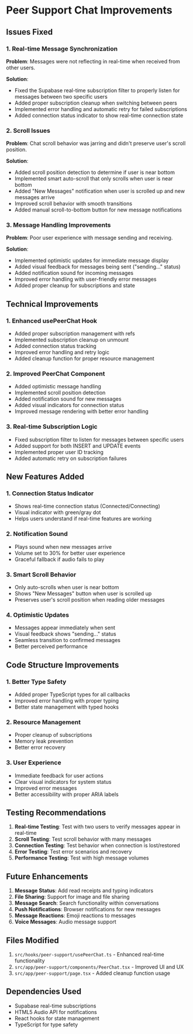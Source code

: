 # Peer Support Chat Improvements

## Issues Fixed

### 1. Real-time Message Synchronization
**Problem**: Messages were not reflecting in real-time when received from other users.

**Solution**: 
- Fixed the Supabase real-time subscription filter to properly listen for messages between two specific users
- Added proper subscription cleanup when switching between peers
- Implemented error handling and automatic retry for failed subscriptions
- Added connection status indicator to show real-time connection state

### 2. Scroll Issues
**Problem**: Chat scroll behavior was jarring and didn't preserve user's scroll position.

**Solution**:
- Added scroll position detection to determine if user is near bottom
- Implemented smart auto-scroll that only scrolls when user is near bottom
- Added "New Messages" notification when user is scrolled up and new messages arrive
- Improved scroll behavior with smooth transitions
- Added manual scroll-to-bottom button for new message notifications

### 3. Message Handling Improvements
**Problem**: Poor user experience with message sending and receiving.

**Solution**:
- Implemented optimistic updates for immediate message display
- Added visual feedback for messages being sent ("sending..." status)
- Added notification sound for incoming messages
- Improved error handling with user-friendly error messages
- Added proper cleanup for subscriptions and state

## Technical Improvements

### 1. Enhanced usePeerChat Hook
- Added proper subscription management with refs
- Implemented subscription cleanup on unmount
- Added connection status tracking
- Improved error handling and retry logic
- Added cleanup function for proper resource management

### 2. Improved PeerChat Component
- Added optimistic message handling
- Implemented scroll position detection
- Added notification sound for new messages
- Added visual indicators for connection status
- Improved message rendering with better error handling

### 3. Real-time Subscription Logic
- Fixed subscription filter to listen for messages between specific users
- Added support for both INSERT and UPDATE events
- Implemented proper user ID tracking
- Added automatic retry on subscription failures

## New Features Added

### 1. Connection Status Indicator
- Shows real-time connection status (Connected/Connecting)
- Visual indicator with green/gray dot
- Helps users understand if real-time features are working

### 2. Notification Sound
- Plays sound when new messages arrive
- Volume set to 30% for better user experience
- Graceful fallback if audio fails to play

### 3. Smart Scroll Behavior
- Only auto-scrolls when user is near bottom
- Shows "New Messages" button when user is scrolled up
- Preserves user's scroll position when reading older messages

### 4. Optimistic Updates
- Messages appear immediately when sent
- Visual feedback shows "sending..." status
- Seamless transition to confirmed messages
- Better perceived performance

## Code Structure Improvements

### 1. Better Type Safety
- Added proper TypeScript types for all callbacks
- Improved error handling with proper typing
- Better state management with typed hooks

### 2. Resource Management
- Proper cleanup of subscriptions
- Memory leak prevention
- Better error recovery

### 3. User Experience
- Immediate feedback for user actions
- Clear visual indicators for system status
- Improved error messages
- Better accessibility with proper ARIA labels

## Testing Recommendations

1. **Real-time Testing**: Test with two users to verify messages appear in real-time
2. **Scroll Testing**: Test scroll behavior with many messages
3. **Connection Testing**: Test behavior when connection is lost/restored
4. **Error Testing**: Test error scenarios and recovery
5. **Performance Testing**: Test with high message volumes

## Future Enhancements

1. **Message Status**: Add read receipts and typing indicators
2. **File Sharing**: Support for image and file sharing
3. **Message Search**: Search functionality within conversations
4. **Push Notifications**: Browser notifications for new messages
5. **Message Reactions**: Emoji reactions to messages
6. **Voice Messages**: Audio message support

## Files Modified

1. `src/hooks/peer-support/usePeerChat.ts` - Enhanced real-time functionality
2. `src/app/peer-support/components/PeerChat.tsx` - Improved UI and UX
3. `src/app/peer-support/page.tsx` - Added cleanup function usage

## Dependencies Used

- Supabase real-time subscriptions
- HTML5 Audio API for notifications
- React hooks for state management
- TypeScript for type safety 